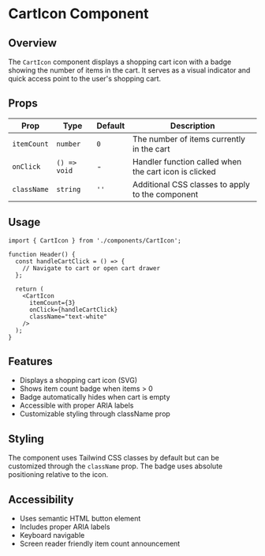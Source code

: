 # CartIcon Component

## Overview

The `CartIcon` component displays a shopping cart icon with a badge showing the number of items in the cart. It serves as a visual indicator and quick access point to the user's shopping cart.

## Props

| Prop | Type | Default | Description |
|------|------|---------|-------------|
| `itemCount` | `number` | `0` | The number of items currently in the cart |
| `onClick` | `() => void` | - | Handler function called when the cart icon is clicked |
| `className` | `string` | `''` | Additional CSS classes to apply to the component |

## Usage

```tsx
import { CartIcon } from './components/CartIcon';

function Header() {
  const handleCartClick = () => {
    // Navigate to cart or open cart drawer
  };

  return (
    <CartIcon 
      itemCount={3} 
      onClick={handleCartClick}
      className="text-white"
    />
  );
}
```

## Features

- Displays a shopping cart icon (SVG)
- Shows item count badge when items > 0
- Badge automatically hides when cart is empty
- Accessible with proper ARIA labels
- Customizable styling through className prop

## Styling

The component uses Tailwind CSS classes by default but can be customized through the `className` prop. The badge uses absolute positioning relative to the icon.

## Accessibility

- Uses semantic HTML button element
- Includes proper ARIA labels
- Keyboard navigable
- Screen reader friendly item count announcement